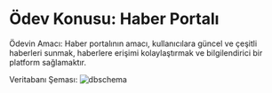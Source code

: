 # Ödev Konusu: Haber Portalı

Ödevin Amacı: Haber portalının amacı, kullanıcılara güncel ve çeşitli haberleri sunmak, haberlere erişimi kolaylaştırmak ve bilgilendirici bir platform sağlamaktır.



Veritabanı Şeması:
![dbschema](https://user-images.githubusercontent.com/67399199/236829252-16c41630-eaa8-49ba-b610-2388089eae42.png)
